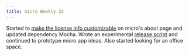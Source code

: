 ```yaml
---
title: micro Weekly 33
---
```


Started to [make the license info customizable](https://github.com/noyainrain/micro/issues/3) on
micro's about page and updated dependency Mocha. Wrote an experimental
[release script](https://github.com/noyainrain/micro/issues/2) and continued to prototype micro app
ideas. Also started looking for an office space.

